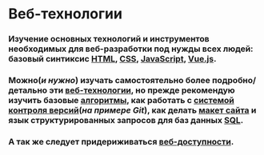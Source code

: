 ﻿# Веб-технологии

### Изучение основных технологий и инструментов необходимых для веб-разработки под нужды всех людей: базовый синтиксис [HTML](https://github.com/frontsteron/Pet-projects/tree/main/WhatIsHTML%2BCSS%2BJS/HTML#что-такое-html), [CSS](https://github.com/frontsteron/Pet-projects/tree/main/WhatIsHTML%2BCSS%2BJS/CSS#что-такое-css), [JavaScript](https://github.com/frontsteron/Pet-projects/tree/main/WhatIsHTML%2BCSS%2BJS/JavaScript#что-такое-javascript), [Vue.js](https://github.com/frontsteron/Pet-projects/tree/main/WhatIsHTML%2BCSS%2BJS/JavaScript/Vue.js#что-такое-javascript).

### Можно(_и нужно_) изучать самостоятельно более подробно/детально эти [веб-технологии](https://github.com/frontsteron/Pet-projects/tree/main/WhatIsHTML%2BCSS%2BJS/WebTechnologies#существует-множество-веб-технологий-которые-используются-для-создания-различных-веб-приложений-и-сайтов-некоторые-из-наиболее-распространенных-технологий-включают), но прежде рекомендую изучить базовые [алгоритмы](https://github.com/frontsteron/Pet-projects/tree/main/WhatIsHTML%2BCSS%2BJS/Algorithms#алгоритмы), как работать с [системой контроля версий](https://github.com/frontsteron/Pet-projects/tree/main/WhatIsHTML%2BCSS%2BJS/Git#git---одна-из-сестем-контроля-версий)(_на примере Git_), как делать [макет сайта](https://github.com/frontsteron/Pet-projects/tree/main/WhatIsHTML%2BCSS%2BJS/Layout#макет-сайта) и язык структурированных запросов для баз данных [SQL](https://github.com/frontsteron/Pet-projects/tree/main/WhatIsHTML%2BCSS%2BJS/SQL#sql).

### А так же следует придериживаться [веб-доступности](https://github.com/frontsteron/Pet-projects/tree/main/WhatIsHTML%2BCSS%2BJS/WebAccessibility#при-проектировании-веб-стриництехнологийприложений-они-должны-быть-разработаны-таким-образом-чтобы-ими-могли-пользоваться-все-людив-том-числе-каждая-категория-маломобильных-групп-населения-и-люди-с-любой-инвалидностью-это-значит-нужно-обращать-внимание-на-следующие-аспекты).
